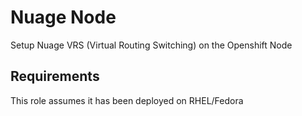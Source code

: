 Nuage Node
==========

Setup Nuage VRS (Virtual Routing Switching) on the Openshift Node

Requirements
------------

This role assumes it has been deployed on RHEL/Fedora
